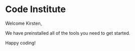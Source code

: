 # Code Institute

Welcome Kirsten,

We have preinstalled all of the tools you need to get started.

Happy coding!